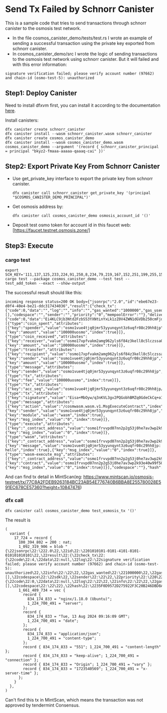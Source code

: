 # Send Tx Failed by Schnorr Canister

This is a sample code that tries to send transactions through schnorr canister to the osmosis test network.

- In the file cosmos_canister_demo/tests/test.rs I wrote an example of sending a successful transaction using the private key exported from schnorr canister.
- In cosmos_canister_demo/src I wrote the logic of sending transactions to the osmosis test network using schnorr canister. But it will failed and with this error information:

```shell
signature verification failed; please verify account number (97662) and chain-id (osmo-test-5): unauthorized
```

## Step1: Deploy Canister

Need to install dfxvm first, you can install it according to the documentation [here](https://github.com/dfinity/dfxvm).

Install canisters:

```shell
dfx canister create schnorr_canister
dfx canister install --wasm schnorr_canister.wasm schnorr_canister
dfx canister create cosmos_canister_demo
dfx canister install --wasm cosmos_canister_demo.wasm cosmos_canister_demo --argument '(record { schnorr_canister_principal = principal "bkyz2-fmaaa-aaaaa-qaaaq-cai" })'
```

## Step2: Export Private Key From Schnorr Canister

- Use get_private_key interface to export the private key from schnorr canister.

  ```shell
  dfx canister call schnorr_canister get_private_key '(principal "$COSMOS_CANISTER_DEMO_PRINCIPAL")'
  ```
- Get osmosis address by:

  ```shell
  dfx canister call cosmos_canister_demo osmosis_account_id '()'
  ```
- Deposit test osmo token for account id in this faucet web:
  [https://faucet.testnet.osmosis.zone/]

## Step3: Execute

### cargo test

```shell
export SCH_KEY='111,137,125,233,224,91,250,8,234,79,219,167,152,251,199,255,155,21,19,31,156,9,1,243,140,66,17,103,7,74,202,255'
cargo test --package cosmos_canister_demo --test test -- test_add_token --exact --show-output
```

The successful result should like this:

```shell
incoming response status=200 OK body={"jsonrpc":"2.0","id":"ebe67e23-d0f4-40e4-be21-ddc317434036","result":{"check_tx":{"code":0,"data":"","log":"","info":"","gas_wanted":"1000000","gas_used":"59084","events":[],"codespace":"","sender":"","priority":"0","mempoolError":""},"deliver_tx":{"code":0,"data":"Ei4KLC9jb3Ntd2FzbS53YXNtLnYxLk1zZ0V4ZWN1dGVDb250cmFjdFJlc3BvbnNl","log":"","info":"","gas_wanted":"1000000","gas_used":"123070","events":[{"type":"coin_spent","attributes":[{"key":"spender","value":"osmo1vue4tjq0jmr53yyunqynt3z6uqfr08c29hh8jp","index":true},{"key":"amount","value":"100000uosmo","index":true}]},{"type":"coin_received","attributes":[{"key":"receiver","value":"osmo17xpfvakm2amg962yls6f84z3kell8c5lczssa0","index":true},{"key":"amount","value":"100000uosmo","index":true}]},{"type":"transfer","attributes":[{"key":"recipient","value":"osmo17xpfvakm2amg962yls6f84z3kell8c5lczssa0","index":true},{"key":"sender","value":"osmo1vue4tjq0jmr53yyunqynt3z6uqfr08c29hh8jp","index":true},{"key":"amount","value":"100000uosmo","index":true}]},{"type":"message","attributes":[{"key":"sender","value":"osmo1vue4tjq0jmr53yyunqynt3z6uqfr08c29hh8jp","index":true}]},{"type":"tx","attributes":[{"key":"fee","value":"100000uosmo","index":true}]},{"type":"tx","attributes":[{"key":"acc_seq","value":"osmo1vue4tjq0jmr53yyunqynt3z6uqfr08c29hh8jp/2","index":true}]},{"type":"tx","attributes":[{"key":"signature","value":"Eisa+MbOyw/q3nKVL3gv2PQGobhBMZq0GdeCkCq+o1AeiR3cUNSWLML7lOaZkFXGFV3J2z9/hVj6FLaDl7+17Q==","index":true}]},{"type":"message","attributes":[{"key":"action","value":"/cosmwasm.wasm.v1.MsgExecuteContract","index":true},{"key":"sender","value":"osmo1vue4tjq0jmr53yyunqynt3z6uqfr08c29hh8jp","index":true},{"key":"module","value":"wasm","index":true},{"key":"msg_index","value":"0","index":true}]},{"type":"execute","attributes":[{"key":"_contract_address","value":"osmo1frvvpd07nn2p2g53j0he7av3wp2k93e40w99f50j78zyjcr6dqlq5yzvta","index":true},{"key":"msg_index","value":"0","index":true}]},{"type":"wasm","attributes":[{"key":"_contract_address","value":"osmo1frvvpd07nn2p2g53j0he7av3wp2k93e40w99f50j78zyjcr6dqlq5yzvta","index":true},{"key":"message","value":"osmo1vue4tjq0jmr53yyunqynt3z6uqfr08c29hh8jp: hello","index":true},{"key":"msg_index","value":"0","index":true}]},{"type":"wasm-execute_msg","attributes":[{"key":"_contract_address","value":"osmo1frvvpd07nn2p2g53j0he7av3wp2k93e40w99f50j78zyjcr6dqlq5yzvta","index":true},{"key":"contract","value":"osmo1frvvpd07nn2p2g53j0he7av3wp2k93e40w99f50j78zyjcr6dqlq5yzvta","index":true},{"key":"msg_index","value":"0","index":true}]}],"codespace":""},"hash":"77C8A2FDEB9263184BC23AB54E776740B6BBA8E255780028E591EC678CE57360","height":"10847476"}}
```

And can find tx detail in MintScan(eg: https://www.mintscan.io/osmosis-testnet/tx/77C8A2FDEB9263184BC23AB54E776740B6BBA8E255780028E591EC678CE57360?height=10847476)

### dfx call

```shell
dfx canister call cosmos_canister_demo test_osmosis_tx '()'
```

The result is

```shell
(
  variant {
    17_724 = record {
      100_394_802 = 200 : nat;
      1_092_319_906 = blob "{\22jsonrpc\22:\222.0\22,\22id\22:\2201010101-0101-4101-8101-010101010101\22,\22result\22:{\22check_tx\22:{\22code\22:4,\22data\22:null,\22log\22:\22signature verification failed; please verify account number (97662) and chain-id (osmo-test-5): unauthorized\22,\22info\22:\22\22,\22gas_wanted\22:\221000000\22,\22gas_used\22:\2245803\22,\22events\22:[],\22codespace\22:\22sdk\22,\22sender\22:\22\22,\22priority\22:\220\22,\22mempoolError\22:\22\22},\22deliver_tx\22:{\22code\22:0,\22data\22:null,\22log\22:\22\22,\22info\22:\22\22,\22gas_wanted\22:\220\22,\22gas_used\22:\220\22,\22events\22:[],\22codespace\22:\22\22},\22hash\22:\2235F0D9572D275922F3C20B246DBD8AE91ACFB2E8E4FEC521C0CFAB42D51915FE\22,\22height\22:\220\22}}";
      1_661_489_734 = vec {
        record {
          834_174_833 = "nginx/1.18.0 (Ubuntu)";
          1_224_700_491 = "server";
        };
        record {
          834_174_833 = "Tue, 13 Aug 2024 09:16:09 GMT";
          1_224_700_491 = "date";
        };
        record {
          834_174_833 = "application/json";
          1_224_700_491 = "content-type";
        };
        record { 834_174_833 = "551"; 1_224_700_491 = "content-length" };
        record { 834_174_833 = "keep-alive"; 1_224_700_491 = "connection" };
        record { 834_174_833 = "Origin"; 1_224_700_491 = "vary" };
        record { 834_174_833 = "1723540569"; 1_224_700_491 = "x-server-time" };
      };
    }
  },
)
```

Can't find this tx in MintScan, which means the transaction was not approved by tendermint Consensus.
